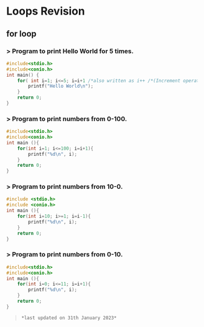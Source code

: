 # Loops Revision
## for loop 

### > Program to print Hello World for 5 times.

```c
#include<stdio.h>
#include<conio.h>
int main() {
    for( int i=1; i<=5; i=i+1 /*also written as i++ /*(Increment operator)*/){
        printf("Hello World\n");
    }
    return 0;
}
```

### > Program to print numbers from 0-100.

```c
#include<stdio.h>
#include<conio.h>
int main (){
    for(int i=1; i<=100; i=i+1){
        printf("%d\n", i);
    }
    return 0;
}
```

### > Program to print numbers from 10-0.

```c
#include <stdio.h>
#include <conio.h>
int main (){
    for(int i=10; i>=1; i=i-1){
        printf("%d\n", i);
    }
    return 0;
}
```

### > Program to print numbers from 0-10.

```c
#include<stdio.h>
#include<conio.h>
int main (){
    for(int i=0; i<=11; i=i+1){
        printf("%d\n", i);
    }
    return 0;
}
```

> `*last updated on 31th January 2023*`
